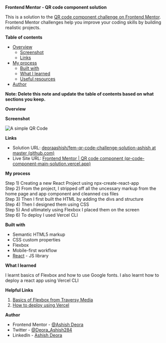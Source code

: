 **Frontend Mentor - QR code component solution**

This is a solution to the [QR code component challenge on Frontend Mentor](https://www.frontendmentor.io/challenges/qr-code-component-iux_sIO_H). Frontend Mentor challenges help you improve your coding skills by building realistic projects.

**Table of contents**

- [Overview](https://github.com/deoraashish/fem-qr-code-challenge-solution-ashish/edit/master/README.md#overview)
  - [Screenshot](https://github.com/deoraashish/fem-qr-code-challenge-solution-ashish/edit/master/README.md#screenshot)
  - [Links](https://github.com/deoraashish/fem-qr-code-challenge-solution-ashish/edit/master/README.md#links)
- [My process](https://github.com/deoraashish/fem-qr-code-challenge-solution-ashish/edit/master/README.md#my-process)
  - [Built with](https://github.com/deoraashish/fem-qr-code-challenge-solution-ashish/edit/master/README.md#built-with)
  - [What I learned](https://github.com/deoraashish/fem-qr-code-challenge-solution-ashish/edit/master/README.md#what-i-learned)
  - [Useful resources](https://github.com/deoraashish/fem-qr-code-challenge-solution-ashish/edit/master/README.md#useful-resources)
- [Author](https://github.com/deoraashish/fem-qr-code-challenge-solution-ashish/edit/master/README.md#author)

**Note: Delete this note and update the table of contents based on what sections you keep.**

**Overview**

**Screenshot**

![A simple QR Code](https://github.com/deoraashish/fem-qr-code-challenge-solution-ashish/blob/master/screenshots/screenshot1.png)

**Links**

- Solution URL: [deoraashish/fem-qr-code-challenge-solution-ashish at master (github.com)](https://github.com/deoraashish/fem-qr-code-challenge-solution-ashish/tree/master) 
- Live Site URL: [Frontend Mentor | QR code component (qr-code-component-main-solution.vercel.app)](https://qr-code-component-main-solution.vercel.app/)

**My process**

Step 1) Creating a new React Project using npx-create-react-app  
Step 2) From the project, I stripped off all the uncessary markup from the home page and app component and cleanned css files  
Step 3) Then I first built the HTML by adding the divs and structure  
Step 4) Then I designed them using CSS  
Step 5) And ultimately using Flexbox I placed them on the screen  
Step 6) To deploy I used Vercel CLI  

**Built with**

- Semantic HTML5 markup
- CSS custom properties
- Flexbox
- Mobile-first workflow
- [React](https://reactjs.org/) - JS library

**What I learned**

I learnt basics of Flexbox and how to use Google fonts. I also learnt how to deploy a react app using Vercel CLI

**Helpful Links**
1) [Basics of Flexbox from Traversy Media](https://www.youtube.com/watch?v=3YW65K6LcIA&ab_channel=TraversyMedia)
2) [How to deploy using Vercel](https://www.youtube.com/watch?v=PJRY-J79Yzw&ab_channel=CodeWizard)

**Author**

- Frontend Mentor - [@Ashish Deora](https://www.frontendmentor.io/profile/deoraashish)
- Twitter - [@Deora_Ashish284](https://twitter.com/Deora_Ashish284)
- LinkedIn - [Ashish Deora](https://www.linkedin.com/in/ashishdeora/)

